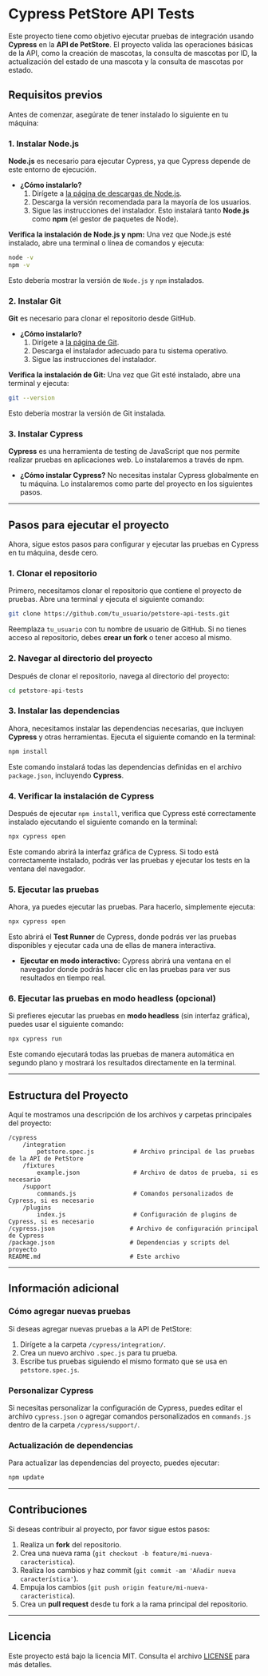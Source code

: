 
# Cypress PetStore API Tests

Este proyecto tiene como objetivo ejecutar pruebas de integración usando **Cypress** en la **API de PetStore**. El proyecto valida las operaciones básicas de la API, como la creación de mascotas, la consulta de mascotas por ID, la actualización del estado de una mascota y la consulta de mascotas por estado.

## Requisitos previos

Antes de comenzar, asegúrate de tener instalado lo siguiente en tu máquina:

### 1. **Instalar Node.js**
   **Node.js** es necesario para ejecutar Cypress, ya que Cypress depende de este entorno de ejecución.

   - **¿Cómo instalarlo?**
     1. Dirígete a [la página de descargas de Node.js](https://nodejs.org/).
     2. Descarga la versión recomendada para la mayoría de los usuarios.
     3. Sigue las instrucciones del instalador. Esto instalará tanto **Node.js** como **npm** (el gestor de paquetes de Node).

   **Verifica la instalación de Node.js y npm:**
   Una vez que Node.js esté instalado, abre una terminal o línea de comandos y ejecuta:
   ```bash
   node -v
   npm -v
   ```
   Esto debería mostrar la versión de `Node.js` y `npm` instalados.

### 2. **Instalar Git**
   **Git** es necesario para clonar el repositorio desde GitHub.

   - **¿Cómo instalarlo?**
     1. Dirígete a [la página de Git](https://git-scm.com/).
     2. Descarga el instalador adecuado para tu sistema operativo.
     3. Sigue las instrucciones del instalador.

   **Verifica la instalación de Git:**
   Una vez que Git esté instalado, abre una terminal y ejecuta:
   ```bash
   git --version
   ```
   Esto debería mostrar la versión de Git instalada.

### 3. **Instalar Cypress**
   **Cypress** es una herramienta de testing de JavaScript que nos permite realizar pruebas en aplicaciones web. Lo instalaremos a través de npm.

   - **¿Cómo instalar Cypress?**
     No necesitas instalar Cypress globalmente en tu máquina. Lo instalaremos como parte del proyecto en los siguientes pasos.

---

## Pasos para ejecutar el proyecto

Ahora, sigue estos pasos para configurar y ejecutar las pruebas en Cypress en tu máquina, desde cero.

### 1. Clonar el repositorio

Primero, necesitamos clonar el repositorio que contiene el proyecto de pruebas. Abre una terminal y ejecuta el siguiente comando:

```bash
git clone https://github.com/tu_usuario/petstore-api-tests.git
```

Reemplaza `tu_usuario` con tu nombre de usuario de GitHub. Si no tienes acceso al repositorio, debes **crear un fork** o tener acceso al mismo.

### 2. Navegar al directorio del proyecto

Después de clonar el repositorio, navega al directorio del proyecto:

```bash
cd petstore-api-tests
```

### 3. Instalar las dependencias

Ahora, necesitamos instalar las dependencias necesarias, que incluyen **Cypress** y otras herramientas. Ejecuta el siguiente comando en la terminal:

```bash
npm install
```

Este comando instalará todas las dependencias definidas en el archivo `package.json`, incluyendo **Cypress**.

### 4. Verificar la instalación de Cypress

Después de ejecutar `npm install`, verifica que Cypress esté correctamente instalado ejecutando el siguiente comando en la terminal:

```bash
npx cypress open
```

Este comando abrirá la interfaz gráfica de Cypress. Si todo está correctamente instalado, podrás ver las pruebas y ejecutar los tests en la ventana del navegador.

### 5. Ejecutar las pruebas

Ahora, ya puedes ejecutar las pruebas. Para hacerlo, simplemente ejecuta:

```bash
npx cypress open
```

Esto abrirá el **Test Runner** de Cypress, donde podrás ver las pruebas disponibles y ejecutar cada una de ellas de manera interactiva.

- **Ejecutar en modo interactivo:** Cypress abrirá una ventana en el navegador donde podrás hacer clic en las pruebas para ver sus resultados en tiempo real.

### 6. Ejecutar las pruebas en modo headless (opcional)

Si prefieres ejecutar las pruebas en **modo headless** (sin interfaz gráfica), puedes usar el siguiente comando:

```bash
npx cypress run
```

Este comando ejecutará todas las pruebas de manera automática en segundo plano y mostrará los resultados directamente en la terminal.

---

## Estructura del Proyecto

Aquí te mostramos una descripción de los archivos y carpetas principales del proyecto:

```
/cypress
    /integration
        petstore.spec.js           # Archivo principal de las pruebas de la API de PetStore
    /fixtures
        example.json               # Archivo de datos de prueba, si es necesario
    /support
        commands.js                # Comandos personalizados de Cypress, si es necesario
    /plugins
        index.js                   # Configuración de plugins de Cypress, si es necesario
/cypress.json                     # Archivo de configuración principal de Cypress
/package.json                     # Dependencias y scripts del proyecto
README.md                         # Este archivo
```

---

## Información adicional

### Cómo agregar nuevas pruebas

Si deseas agregar nuevas pruebas a la API de PetStore:

1. Dirígete a la carpeta `/cypress/integration/`.
2. Crea un nuevo archivo `.spec.js` para tu prueba.
3. Escribe tus pruebas siguiendo el mismo formato que se usa en `petstore.spec.js`.

### Personalizar Cypress

Si necesitas personalizar la configuración de Cypress, puedes editar el archivo `cypress.json` o agregar comandos personalizados en `commands.js` dentro de la carpeta `/cypress/support/`.

### Actualización de dependencias

Para actualizar las dependencias del proyecto, puedes ejecutar:

```bash
npm update
```

---

## Contribuciones

Si deseas contribuir al proyecto, por favor sigue estos pasos:

1. Realiza un **fork** del repositorio.
2. Crea una nueva rama (`git checkout -b feature/mi-nueva-caracteristica`).
3. Realiza los cambios y haz commit (`git commit -am 'Añadir nueva característica'`).
4. Empuja los cambios (`git push origin feature/mi-nueva-caracteristica`).
5. Crea un **pull request** desde tu fork a la rama principal del repositorio.

---

## Licencia

Este proyecto está bajo la licencia MIT. Consulta el archivo [LICENSE](LICENSE) para más detalles.
